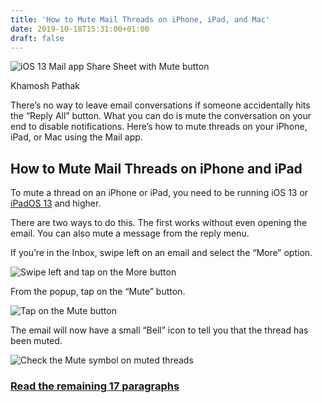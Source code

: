 ```yaml
---
title: 'How to Mute Mail Threads on iPhone, iPad, and Mac'
date: 2019-10-18T15:31:00+01:00
draft: false
---
```


![iOS 13 Mail app Share Sheet with Mute button](https://www.howtogeek.com/wp-content/uploads/2019/10/iOS-13-Mail-app-Share-Sheet-with-Mute-button.png)

Khamosh Pathak

There’s no way to leave email conversations if someone accidentally hits the “Reply All” button. What you can do is mute the conversation on your end to disable notifications. Here’s how to mute threads on your iPhone, iPad, or Mac using the Mail app.

How to Mute Mail Threads on iPhone and iPad
-------------------------------------------

To mute a thread on an iPhone or iPad, you need to be running iOS 13 or [iPadOS 13](https://www.howtogeek.com/423446/ipados-will-almost-make-your-ipad-a-real-computer/) and higher.

There are two ways to do this. The first works without even opening the email. You can also mute a message from the reply menu.

If you’re in the Inbox, swipe left on an email and select the “More” option.

![Swipe left and tap on the More button](https://www.howtogeek.com/wp-content/uploads/2019/10/Swipe-left-and-tap-on-the-More-button.png)

From the popup, tap on the “Mute” button.

![Tap on the Mute button](https://www.howtogeek.com/wp-content/uploads/2019/10/Tap-on-the-Mute-button.png)

The email will now have a small “Bell” icon to tell you that the thread has been muted.

![Check the Mute symbol on muted threads](https://www.howtogeek.com/wp-content/uploads/2019/10/Check-the-Mute-symbol-on-muted-threads.png)

### [Read the remaining 17 paragraphs](https://www.howtogeek.com/443775/how-to-mute-mail-threads-on-iphone-ipad-and-mac/)